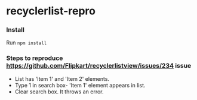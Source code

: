 # recyclerlist-repro

### Install

Run `npm install`

### Steps to reproduce https://github.com/Flipkart/recyclerlistview/issues/234 issue

* List has 'Item 1' and 'Item 2' elements.
* Type 1 in search box- 'Item 1' element appears in list.
* Clear search box. It throws an error.
